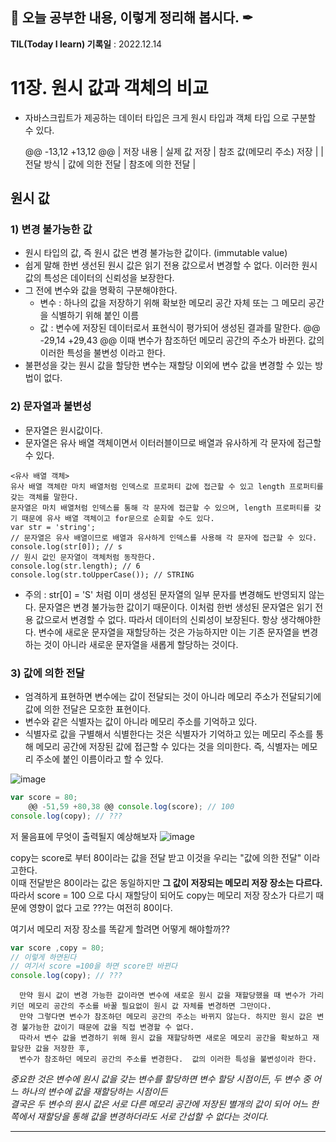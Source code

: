 ## 📕 오늘 공부한 내용, 이렇게 정리해 봅시다. ✒

**TIL(Today I learn) 기록일** : 2022.12.14

# 11장. 원시 값과 객체의 비교

- 자바스크립트가 제공하는 데이터 타입은 크게 원시 타입과 객체 타입 으로 구분할 수 있다.

	@@ -13,12 +13,12 @@
| 저장 내용 | 실제 값 저장 | 참조 값(메모리 주소) 저장 |
| 전달 방식 | 값에 의한 전달 | 참조에 의한 전달 |

## 원시 값

### 1) 변경 불가능한 값

- 원시 타입의 값, 즉 원시 값은 변경 불가능한 값이다. (immutable value)
- 쉽게 말해 한번 생선된 원시 값은 읽기 전용 값으로서 변경할 수 없다. 이러한 원시 값의 특성은 데이터의 신뢰성을 보장한다.
- 그 전에 변수와 값을 명확히 구분해야한다.
  - 변수 : 하나의 값을 저장하기 위해 확보한 메모리 공간 자체 또는 그 메모리 공간을 식별하기 위해 붙인 이름
  - 값   : 변수에 저장된 데이터로서 표현식이 평가되어 생성된 결과를 말한다.
	@@ -29,14 +29,43 @@
  이때 변수가 참조하던 메모리 공간의 주소가 바뀐다. 값의 이러한 특성을 불변성 이라고 한다.
- 불편성을 갖는 원시 값을 할당한 변수는 재할당 이외에 변수 값을 변경할 수 있는 방법이 없다.

### 2) 문자열과 불변성

- 문자열은 원시값이다. 
- 문자열은 유사 배열 객체이면서 이터러블이므로 배열과 유사하게 각 문자에 접근할 수 있다.

```
<유사 배열 객체>
유사 배열 객체란 마치 배열처럼 인덱스로 프로퍼티 값에 접근할 수 있고 length 프로퍼티를 갖는 객체를 말한다.
문자열은 마치 배열처럼 인덱스를 통해 각 문자에 접근할 수 있으며, length 프로퍼티를 갖기 때문에 유사 배열 객체이고 for문으로 순회할 수도 있다. 
var str = 'string';
// 문자열은 유사 배열이므로 배열과 유사하게 인덱스를 사용해 각 문자에 접근할 수 있다.
console.log(str[0]); // s
// 원시 값인 문자열이 객체처럼 동작한다.
console.log(str.length); // 6
console.log(str.toUpperCase()); // STRING
```
- 주의 : str[0] = 'S' 처럼 이미 생성된 문자열의 일부 문자를 변경해도 반영되지 않는다.
        문자열은 변경 불가능한 값이기 때문이다.
        이처럼 한번 생성된 문자열은 읽기 전용 값으로서 변경할 수 없다.
        따라서 데이터의 신뢰성이 보장된다.
        항상 생각해야한다. 변수에 새로운 문자열을 재할당하는 것은 가능하지만 이는 기존 문자열을 변경하는 것이 아니라
        새로운 문자열을 새롭게 할당하는 것이다. 

###  3) 값에 의한 전달

- 엄격하게 표현하면 변수에는 값이 전달되는 것이 아니라 메모리 주소가 전달되기에 값에 의한 전달은 모호한 표현이다. 
- 변수와 같은 식별자는 값이 아니라 메모리 주소를 기억하고 있다.
- 식별자로 값을 구별해서 식별한다는 것은 식별자가 기억하고 있는 메모리 주소를 통해 메모리 공간에 저장된 값에 접근할 수 있다는 것을 의미한다.
  즉, 식별자는 메모리 주소에 붙인 이름이라고 할 수 있다.

![image](https://user-images.githubusercontent.com/76567238/207576990-9a160d7d-b45a-4444-8f35-a8c69ae9b214.png)


```js
var score = 80;
	@@ -51,59 +80,38 @@ console.log(score); // 100
console.log(copy); // ???
```
저 물음표에 무엇이 출력될지 예상해보자 
![image](https://user-images.githubusercontent.com/76567238/207599250-836fc425-cb3b-47e9-b8e4-9ae081c52012.png)



  copy는 score로 부터 80이라는 값을 전달 받고 이것을 우리는 "값에 의한 전달" 이라고한다.   
  이때 전달받은 80이라는 값은 동일하지만 **그 값이 저장되는 메모리 저장 장소는 다르다.**   
  따라서 score = 100 으로 다시 재할당이 되어도 copy는 메모리 저장 장소가 다르기 때문에 영향이 없다 고로 ???는 여전히 80이다.   

여기서 메모리 저장 장소를 똑같게 할려면 어떻게 해야할까??

```js
var score ,copy = 80;
// 이렇게 하면된다   
// 여기서 score =100을 하면 score만 바뀐다   
console.log(copy); // ??? 
```

```
  만약 원시 값이 변경 가능한 값이라면 변수에 새로운 원시 값을 재할당했을 때 변수가 가리키던 메모리 공간의 주소를 바꿀 필요없이 원시 값 자체를 변경하면 그만이다.   
  만약 그렇다면 변수가 참조하던 메모리 공간의 주소는 바뀌지 않는다. 하지만 원시 값은 변경 불가능한 값이기 때문에 값을 직접 변경할 수 없다.    
  따라서 변수 값을 변경하기 위해 원시 값을 재할당하면 새로운 메모리 공간을 확보하고 재할당한 값을 저장한 후,   
  변수가 참조하던 메모리 공간의 주소를 변경한다.  값의 이러한 특성을 불변성이라 한다.
```

*중요한 것은 변수에 원시 값을 갖는 변수를 할당하면 변수 할당 시점이든, 두 변수 중 어느 하나의 변수에 값을 재할당하는 시점이든    
 결국은 두 변수의 원시 값은 서로 다른 메모리 공간에 저장된 별개의 값이 되어 어느 한쪽에서 재할당을 통해 값을 변경하더라도 서로 간섭할 수 없다는 것이다.*

---
